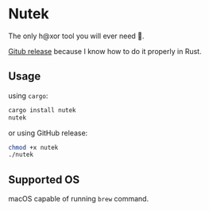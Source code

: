 # Nutek

The only h@xor tool you will ever need 🥷.

[Gitub release](https://github.com/NutekSecurity/nutek/releases/tag/v1.0.7) because I know how to do it properly in Rust.

## Usage

using `cargo`:

```bash
cargo install nutek
nutek
```

or using GitHub release:

```bash
chmod +x nutek
./nutek
```

## Supported OS

macOS capable of running `brew` command.
